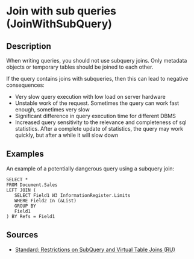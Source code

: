 # Join with sub queries (JoinWithSubQuery)

<!-- Блоки выше заполняются автоматически, не трогать -->
## Description
<!-- Описание диагностики заполняется вручную. Необходимо понятным языком описать смысл и схему работу -->

When writing queries, you should not use subquery joins. Only metadata objects or temporary tables should be joined to each other.

If the query contains joins with subqueries, then this can lead to negative consequences:

- Very slow query execution with low load on server hardware
- Unstable work of the request. Sometimes the query can work fast enough, sometimes very slow
- Significant difference in query execution time for different DBMS
- Increased query sensitivity to the relevance and completeness of sql statistics. After a complete update of statistics, the query may work quickly, but after a while it will slow down

## Examples
<!-- В данном разделе приводятся примеры, на которые диагностика срабатывает, а также можно привести пример, как можно исправить ситуацию -->

An example of a potentially dangerous query using a subquery join:

```bsl
SELECT *
FROM Document.Sales
LEFT JOIN (
   SELECT Field1 ИЗ InformationRegister.Limits
   WHERE Field2 In (&List)
   GROUP BY
   Field1
) BY Refs = Field1
```

## Sources
<!-- Необходимо указывать ссылки на все источники, из которых почерпнута информация для создания диагностики -->
<!-- Примеры источников

* Источник: [Стандарт: Тексты модулей](https://its.1c.ru/db/v8std#content:456:hdoc)
* Полезная информация: [Отказ от использования модальных окон](https://its.1c.ru/db/metod8dev#content:5272:hdoc)
* Источник: [Cognitive complexity, ver. 1.4](https://www.sonarsource.com/docs/CognitiveComplexity.pdf) -->

* [Standard: Restrictions on SubQuery and Virtual Table Joins (RU)](https://its.1c.ru/db/v8std#content:655:hdoc)
